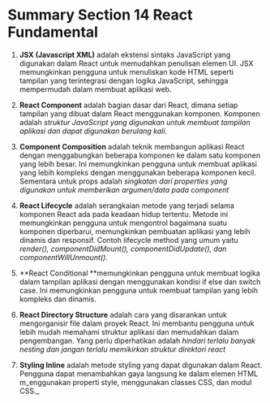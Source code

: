 # Summary Section 14 React Fundamental

1. **JSX (Javascript XML)** adalah ekstensi sintaks JavaScript yang digunakan dalam React untuk memudahkan penulisan elemen UI. JSX memungkinkan pengguna untuk menuliskan kode HTML seperti tampilan yang terintegrasi dengan logika JavaScript, sehingga mempermudah dalam membuat aplikasi web.

2. **React Component** adalah bagian dasar dari React, dimana setiap tampilan yang dibuat dalam React menggunakan komponen. Komponen adalah _struktur JavaScript yang digunakan untuk membuat tampilan aplikasi dan dapat digunakan berulang kali._

3. **Component Composition** adalah teknik membangun aplikasi React dengan menggabungkan beberapa komponen ke dalam satu komponen yang lebih besar. Ini memungkinkan pengguna untuk membuat aplikasi yang lebih kompleks dengan menggunakan beberapa komponen kecil. Sementara untuk props adalah _singkatan dari properties yang digunakan untuk memberikan argumen/data pada component_

4. **React Lifecycle** adalah serangkaian metode yang terjadi selama komponen React ada pada keadaan hidup tertentu. Metode ini memungkinkan pengguna untuk mengontrol bagaimana suatu komponen diperbarui, memungkinkan pembuatan aplikasi yang lebih dinamis dan responsif. Contoh lifecycle method yang umum yaitu _render(), componentDidMount(), componentDidUpdate(), dan componentWillUnmount()._

5. **React Conditional **memungkinkan pengguna untuk membuat logika dalam tampilan aplikasi dengan menggunakan kondisi if else dan switch case. Ini memungkinkan pengguna untuk membuat tampilan yang lebih kompleks dan dinamis.

6. **React Directory Structure** adalah cara yang disarankan untuk mengorganisir file dalam proyek React. Ini membantu pengguna untuk lebih mudah memahami struktur aplikasi dan memudahkan dalam pengembangan. Yang perlu diperhatikan adalah _hindari terlalu banyak nesting dan jangan terlalu memikirkan struktur direktori react_

7. **Styling Inline** adalah metode styling yang dapat digunakan dalam React. Pengguna dapat menambahkan gaya langsung ke dalam elemen HTML m_enggunakan properti style, menggunakan classes CSS, dan modul CSS._